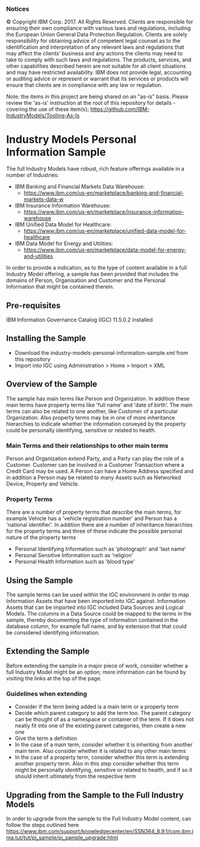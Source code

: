 ### Notices
© Copyright IBM Corp. 2017. All Rights Reserved.
Clients are responsible for ensuring their own compliance with various laws and regulations, including the European Union General Data Protection Regulation. Clients are solely responsibility for obtaining advice of competent legal counsel as to the identification and interpretation of any relevant laws and regulations that may affect the clients’ business and any actions the clients may need to take to comply with such laws and regulations. The products, services, and other capabilities described herein are not suitable for all client situations and may have restricted availability. IBM does not provide legal, accounting or auditing advice or represent or warrant that its services or products will ensure that clients are in compliance with any law or regulation.

Note: the items in this project are being shared on an "as-is" basis. Please review the 'as-is' instruction at the root of this repository for details - covering the use of these item(s); https://github.com/IBM-IndustryModels/Tooling-As-Is‪

# Industry Models Personal Information Sample
The full Industry Models have robust, rich feature offerings available in a number of Industries:
- IBM Banking and Financial Markets Data Warehouse:
  - https://www.ibm.com/us-en/marketplace/banking-and-financial-markets-data-w
- IBM Insurance Information Warehouse: 
  - https://www.ibm.com/us-en/marketplace/insurance-information-warehouse
- IBM Unified Data Model for Healthcare: 
  - https://www.ibm.com/us-en/marketplace/unified-data-model-for-healthcare
- IBM Data Model for Energy and Utilities: 
  - https://www.ibm.com/us-en/marketplace/data-model-for-energy-and-utilities

In order to provide a indication, as to the type of content available in a full Industry Model offering, a sample has been provided that includes the domains of Person, Organisation and Customer and the Personal Information that might be contained therein.

## Pre-requisites
IBM Information Governance Catalog (IGC) 11.5.0.2 installed

## Installing the Sample
- Download the industry-models-personal-information-sample.xml from this repository
- Import into IGC using Administration > Home > Import > XML

## Overview of the Sample
The sample has main terms like Person and Organization. In addition these main terms have property terms like 'full name' and 'date of birth'. The main terms can also be related to one another, like Customer of a particular Organization. Also property terms may be in one of more inheritance hierarchies to indicate whether the information conveyed by the property could be personally identifying, sensitive or related to health.

### Main Terms and their relationships to other main terms
Person and Organization extend Party, and a Party can play the role of a Customer. Customer can be involved in a Customer Transaction where a Credit Card may be used. A Person can have a Home Address specified and in addition a Person may be related to many Assets such as Networked Device, Property and Vehicle.
### Property Terms
There are a number of property terms that describe the main terms, for example Vehicle has a 'vehicle registration number' and Person has a 'national identifier'. 
In addition there are a number of inheritance hierarchies for the property terms and three of these indicate the possible personal nature of the property terms
- Personal Identifying Information such as 'photograph' and 'last name'
- Personal Sensitive Information such as 'religion' 
- Personal Health Information such as 'blood type'

## Using the Sample 
The sample terms can be used within the IGC environment in order to map Information Assets that have been imported into IGC against. Information Assets that can be imported into IGC included Data Sources and Logical Models. The columns in a Data Source could be mapped to the terms in the sample, thereby documenting the type of information contained in the database column, for example full name, and by extension that that could be considered identifying information.

## Extending the Sample
Before extending the sample in a major piece of work, consider whether a full Industry Model might be an option; more information can be found by visiting the links at the top of the page.
### Guidelines when extending
- Consider if the term being added is a main term or a property term
- Decide which parent category to add the term too. The parent category can be thought of as a namespace or container of the term. If it does not neatly fit into one of the existing parent categories, then create a new one
- Give the term a definition 
- In the case of a main term, consider whether it is inheriting from another main term. Also consider whether it is related to any other main terms
- In the case of a property term, consider whether this term is extending another property term. Also in this step consider whether this term might be personally identifying, sensitive or related to health, and if so it should inherit ultimately from the respective term

## Upgrading from the Sample to the Full Industry Models
In order to upgrade from the sample to the Full Industry Model content, can follow the steps outlined here https://www.ibm.com/support/knowledgecenter/en/SSN364_8.9.1/com.ibm.ima.tut/tut/pi_sample/pi_sample_upgrade.html

